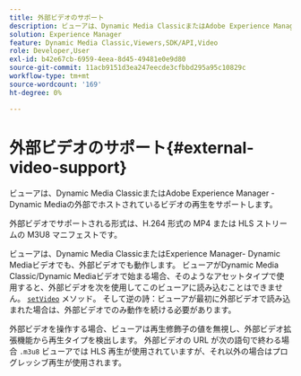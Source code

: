 ```yaml
---
title: 外部ビデオのサポート
description: ビューアは、Dynamic Media ClassicまたはAdobe Experience Manager - Dynamic Mediaの外部でホストされているビデオの再生をサポートします。
solution: Experience Manager
feature: Dynamic Media Classic,Viewers,SDK/API,Video
role: Developer,User
exl-id: b42e67cb-6959-4eea-8d45-49481e0e9d80
source-git-commit: 11acb9151d3ea247eecde3cfbbd295a95c10829c
workflow-type: tm+mt
source-wordcount: '169'
ht-degree: 0%

---
```


# 外部ビデオのサポート{#external-video-support}

ビューアは、Dynamic Media ClassicまたはAdobe Experience Manager - Dynamic Mediaの外部でホストされているビデオの再生をサポートします。

外部ビデオでサポートされる形式は、H.264 形式の MP4 または HLS ストリームの M3U8 マニフェストです。

ビューアは、Dynamic Media ClassicまたはExperience Manager- Dynamic Mediaビデオでも、外部ビデオでも動作します。 ビューアがDynamic Media Classic/Dynamic Mediaビデオで始まる場合、そのようなアセットタイプで使用すると、外部ビデオを次を使用してこのビューアに読み込むことはできません。 [ `setVideo`](../../c-html5-s7-aem-asset-viewers/c-html5-video-reference/c-html5-video-viewer-20-javascriptapiref/r-html5-video-viewer-20-javascriptapiref-setvideo.md#reference-85d3422d6ce64a36ac74827120b5a17c) メソッド。 そして逆の詩：ビューアが最初に外部ビデオで読み込まれた場合は、外部ビデオでのみ動作を続ける必要があります。

外部ビデオを操作する場合、ビューアは再生修飾子の値を無視し、外部ビデオ拡張機能から再生タイプを検出します。 外部ビデオの URL が次の語句で終わる場合 `.m3u8` ビューアでは HLS 再生が使用されていますが、それ以外の場合はプログレッシブ再生が使用されます。

